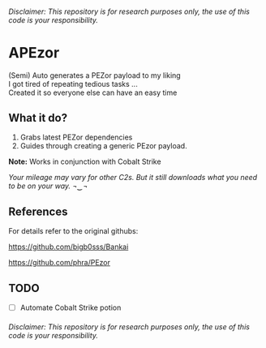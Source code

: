 ###### Disclaimer: This repository is for research purposes only, the use of this code is your responsibility.


# APEzor

(Semi) Auto generates a PEZor payload to my liking  
I got tired of repeating tedious tasks ...  
Created it so everyone else can have an easy time  

## What it do?
1. Grabs latest PEZor dependencies 
2. Guides through creating a generic PEzor payload.  


**Note:** Works in conjunction with Cobalt Strike

*Your mileage may vary for other C2s. But it still downloads what you need to be on your way. ¬‿¬*


## References
For details refer to the original githubs: 

https://github.com/bigb0sss/Bankai

https://github.com/phra/PEzor



## TODO
- [ ] Automate Cobalt Strike potion


###### Disclaimer: This repository is for research purposes only, the use of this code is your responsibility.
